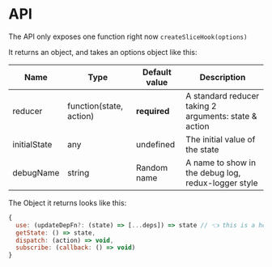 # API

The API only exposes one function right now `createSliceHook(options)`

It returns an object, and takes an options object like this:

| Name         | Type                    | Default value | Description                                           |
| ------------ | ----------------------- | ------------- | ----------------------------------------------------- |
| reducer      | function(state, action) | **required**  | A standard reducer taking 2 arguments: state & action |
| initialState | any                     | undefined     | The initial value of the state                        |
| debugName    | string                  | Random name   | A name to show in the debug log, redux-logger style   |

The Object it returns looks like this:

```js
{
  use: (updateDepFn?: (state) => [...deps]) => state // 👈 this is a hook 💪
  getState: () => state,
  dispatch: (action) => void,
  subscribe: (callback: () => void)
}
```
